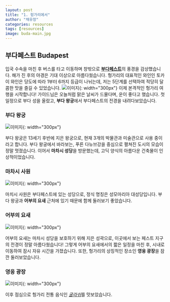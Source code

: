 ```yaml
---
layout: post
title: "1. 헝가리에서"
author: "채유정"
categories: resources
tags: [resources]
image: buda-main.jpg
---
```


## 부다페스트 Budapest

입국 수속을 마친 후 버스를 타고 이동하며 창밖으로 [**부다페스트**](https://travel.naver.com/overseas/HUBUD274887/city/summary)의 풍경을 감상했습니다. 해가 진 후의 야경은 기대 이상으로 아름다웠습니다. 헝가리의 대표적인 와인인 토카이 와인은 당도에 따라 1부터 6까지 등급이 나뉘는데, 저는 5단계를 선택하여 적당히 달콤한 맛을 즐길 수 있었습니다.
![이미지](/assets/img/buda-2.jpg "토카이와인"){: width="300px"}
이제 본격적인 헝가리 여행을 시작합니다! 가이드님은 오늘처럼 맑은 날씨가 드물다며, 운이 좋다고 했습니다. 첫 일정으로 부다 성을 올랐고, **부다 왕궁**에서 부다페스트의 전경을 내려다보았습니다.

### 부다 왕궁

![이미지](/assets/img/buda-2.jpg "부다왕궁"){: width="300px"}

부다 왕궁은 13세기 후반에 지은 왕궁으로, 현재 3개의 박물관과 미술관으로 사용 중이라고 합니다. 부다 왕궁에서 바라보는, 푸른 다뉴브강을 중심으로 펼쳐진 도시의 모습이 정말 멋졌습니다. 이어서 **마차시 성당**을 방문했는데, 고딕 양식의 아름다운 건축물이 인상적이었습니다.

### 마차시 사원

![이미지](/assets/img/buda-2.jpg "마차시 사원"){: width="300px"}

마치시 사원은 부다페스트에 있는 성당으로, 정식 명칭은 성모마리아 대성당입니다. 부다 왕궁과 **어부의 요새** 근처에 있기 때문에 함께 둘러보기 좋았습니다.

### 어부의 요새

![이미지](/assets/img/buda-1.jpg "어부의 요새"){: width="300px"}

어부의 요새는 마차시 성당을 보호하기 위해 지은 성곽으로, 이곳에서 보는 페스트 지구의 전경이 정말 아름다웠습니다! 그렇게 어부의 요새에서의 짧은 일정을 마친 후, 시내로 이동하여 잠시 자유 시간을 가졌습니다. 또한, 헝가리의 상징적인 장소인 **영웅 광장**을 잠깐 둘러보았습니다.

### 영웅 광장

![이미지](/assets/img/buda-2.jpg "영웅 광장"){: width="300px"}

이후 점심으로 헝가리 전통 음식인 [_굴라쉬_](https://y2ll5wxxx.github.io/hu-goulash)를 맛보았습니다.
